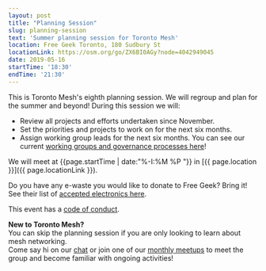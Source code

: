 ```yaml
---
layout: post
title: "Planning Session"
slug: planning-session
text: 'Summer planning session for Toronto Mesh'
location: Free Geek Toronto, 180 Sudbury St
locationLink: https://osm.org/go/ZX6BI0AGy?node=4042949045
date: 2019-05-16
startTime: '18:30'
endTime: '21:30'
---
```


This is Toronto Mesh's eighth planning session. We will regroup and plan for the summer and beyond! During this session we will:
- Review all projects and efforts undertaken since November.
- Set the priorities and projects to work on for the next six months.
- Assign working group leads for the next six months. You can see our current [working groups and governance processes here](https://github.com/tomeshnet/documents/blob/master/governance/coordination-structure.md)!

We will meet at {{page.startTime | date:"%-I:%M %P "}} in [{{ page.location }}]({{ page.locationLink }}).

Do you have any e-waste you would like to donate to Free Geek? Bring it! See their list of [accepted electronics here](https://www.freegeektoronto.org/pick-up/).

This event has a [code of conduct](/code-of-conduct/).

**New to Toronto Mesh?**  
You can skip the planning session if you are only looking to learn about mesh networking.  
Come say hi on our [chat](https://chat.tomesh.net/#/room/#tomesh:tomesh.net) or join one of our [monthly meetups](/events/) to meet the group and become familiar with ongoing activities!
